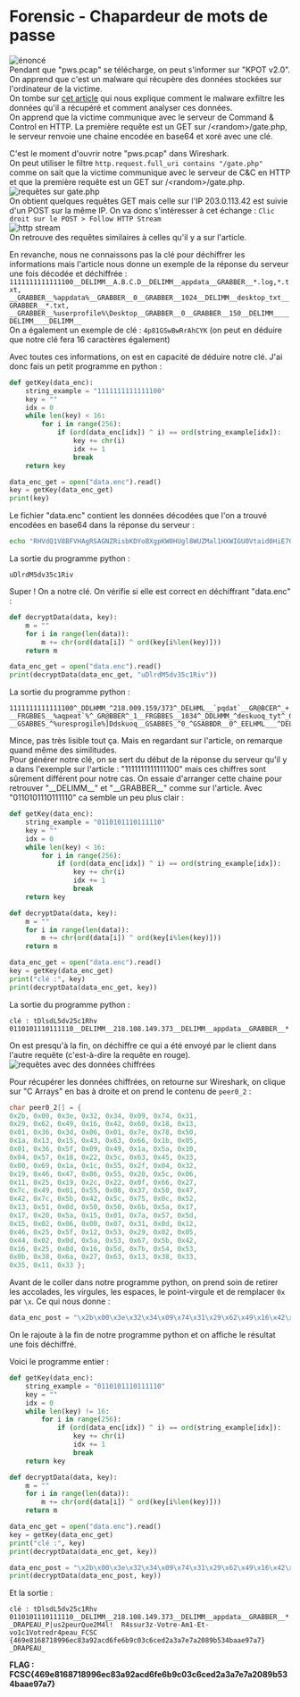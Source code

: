 # Forensic - Chapardeur de mots de passe
![énoncé](images/forensic_chapardeur.jpg)  
Pendant que "pws.pcap" se télécharge, on peut s'informer sur "KPOT v2.0".  
On apprend que c'est un malware qui récupère des données stockées sur l'ordinateur de la victime.  
On tombe sur [cet article](https://www.proofpoint.com/us/threat-insight/post/new-kpot-v20-stealer-brings-zero-persistence-and-memory-features-silently-steal) qui nous explique comment le malware exfiltre les données qu'il a récupéré et comment analyser ces données.  
On apprend que la victime communique avec le serveur de Command & Control en HTTP. La première requête est un GET sur /\<random>/gate.php, le serveur renvoie une chaine encodée en base64 et xoré avec une clé.  
  
C'est le moment d'ouvrir notre "pws.pcap" dans Wireshark.  
On peut utiliser le filtre ``http.request.full_uri contains "/gate.php"`` comme on sait que la victime communique avec le serveur de C&C en HTTP et que la première requête est un GET sur /\<random>/gate.php.  
![requêtes sur gate.php](images/forensic_chapardeur_gate.jpg)  
On obtient quelques requêtes GET mais celle sur l'IP 203.0.113.42 est suivie d'un POST sur la même IP. On va donc s'intéresser à cet échange : ``Clic droit sur le POST > Follow HTTP Stream``  
![http stream](images/forensic_chapardeur_http-stream.jpg)  
On retrouve des requêtes similaires à celles qu'il y a sur l'article.  
  
En revanche, nous ne connaissons pas la clé pour déchiffrer les informations mais l'article nous donne un exemple de la réponse du serveur une fois décodée et déchiffrée : ```1111111111111100__DELIMM__A.B.C.D__DELIMM__appdata__GRABBER__*.log,*.txt,  __GRABBER__%appdata%__GRABBER__0__GRABBER__1024__DELIMM__desktop_txt__GRABBER__*.txt,  __GRABBER__%userprofile%\Desktop__GRABBER__0__GRABBER__150__DELIMM____DELIMM____DELIMM__```  
On a également un exemple de clé : ```4p81GSwBwRrAhCYK``` (on peut en déduire que notre clé fera 16 caractères également)  
  
Avec toutes ces informations, on est en capacité de déduire notre clé. J'ai donc fais un petit programme en python :  
```python
def getKey(data_enc):
    string_example = "1111111111111100"
    key = ""
    idx = 0
    while len(key) < 16:
        for i in range(256):
            if (ord(data_enc[idx]) ^ i) == ord(string_example[idx]):
                key += chr(i)
                idx += 1
                break
    return key

data_enc_get = open("data.enc").read()
key = getKey(data_enc_get)
print(key)
```  
Le fichier "data.enc" contient les données décodées que l'on a trouvé encodées en base64 dans la réponse du serveur :  
```bash
echo "RHVdQ1V8BFVHAgRSAGNZRisbKDYoBXgpKW0HUgl8WUZMal1HXWIGU0Vtaid0HiE7ORszEhQ8UQUCU2o8dgApNDYBPiw7ZhsIGVUZSR8mEAJYGzM0Ng13JjNgajwUMxgGECUYEkETaiMkc3chdAA3KUQbMzQ2DXcmM2BqPABiWkIrGyg2KAV4KSltUQZCORwZBBsYCxATaiMkc3chdAA3KV5qGAsQYGo7MWB0IXMXOikrYRkAAT5FFhlUXA9UdzQyETcHBws8ajsxYHQhcxc6KSt0MywjHnQmNHdnPG5iNykwASA6KQFqOyltcSZ9GyU7KxszLCAJeS07f2o8" | base64 -d > data.enc
```  
  
La sortie du programme python :  
```
uDlrdM5dv35c1Riv
```  
  
Super ! On a notre clé. On vérifie si elle est correct en déchiffrant "data.enc" :  
```python
def decryptData(data, key):
    m = ""
    for i in range(len(data)):
        m += chr(ord(data[i]) ^ ord(key[i%len(key)]))
    return m

data_enc_get = open("data.enc").read()
print(decryptData(data_enc_get, "uDlrdM5dv35c1Riv"))
```  
La sortie du programme python :  
```
1111111111111100^_DDLHMM_^218.009.159/373^_DELHML__`pqdat`__GR@BCER^_+.lof,*.tyt-__FRGBBES__%aqpeat`%^_GR@BBER^_1__FRGBBES__1034^_DDLHMM_^deskuoq_tyt^_GR@BBER^_+.tyt-__GSABBES_^%uresprogile%]Ddskuoq__GSABBES_^0_^GSABBDR__0^_EELHML___^DELILM^__^DDLIML__
```  
Mince, pas très lisible tout ça. Mais en regardant sur l'article, on remarque quand même des similitudes.  
Pour générer notre clé, on se sert du début de la réponse du serveur qu'il y a dans l'exemple sur l'article : "1111111111111100" mais ces chiffres sont sûrement différent pour notre cas. On essaie d'arranger cette chaine pour retrouver "\_\_DELIMM\_\_" et "\_\_GRABBER\_\_" comme sur l'article. Avec "0110101110111110" ca semble un peu plus clair : 
```python
def getKey(data_enc):
    string_example = "0110101110111110"
    key = ""
    idx = 0
    while len(key) < 16:
        for i in range(256):
            if (ord(data_enc[idx]) ^ i) == ord(string_example[idx]):
                key += chr(i)
                idx += 1
                break
    return key

def decryptData(data, key):
    m = ""
    for i in range(len(data)):
        m += chr(ord(data[i]) ^ ord(key[i%len(key)]))
    return m

data_enc_get = open("data.enc").read()
key = getKey(data_enc_get)
print("clé :", key)
print(decryptData(data_enc_get, key))
```  
La sortie du programme python :  
```
clé : tDlsdL5dv25c1Rhv
0110101110111110__DELIMM__218.108.149.373__DELIMM__appdata__GRABBER__*.log,*.txt,__GRFBBER__%appdata%__GRABBER__0__GRFBBER__1024__DELIMM__desktop_txt__GRABBER__*.txt,__GRABBER__%userprofile%\Desktop__GRABBER__0__GRABBER__0__DELIMM____DELIMM____DELIMM__
```  
  
On est presqu'à la fin, on déchiffre ce qui a été envoyé par le client dans l'autre requête (c'est-à-dire la requête en rouge).  
![requêtes avec des données chiffrées](images/forensic_chapardeur_encrypted-data.jpg)  
  
Pour récupérer les données chiffrées, on retourne sur Wireshark, on clique sur "C Arrays" en bas à droite et on prend le contenu de ``peer0_2`` :  
```c
char peer0_2[] = {
0x2b, 0x00, 0x3e, 0x32, 0x34, 0x09, 0x74, 0x31, 
0x29, 0x62, 0x49, 0x16, 0x42, 0x60, 0x18, 0x13, 
0x01, 0x36, 0x3d, 0x06, 0x01, 0x7e, 0x78, 0x50, 
0x1a, 0x13, 0x15, 0x43, 0x63, 0x66, 0x1b, 0x05, 
0x01, 0x36, 0x5f, 0x09, 0x49, 0x1a, 0x5a, 0x10, 
0x04, 0x57, 0x18, 0x22, 0x5c, 0x63, 0x45, 0x33, 
0x00, 0x69, 0x1a, 0x1c, 0x55, 0x2f, 0x04, 0x32, 
0x19, 0x46, 0x47, 0x06, 0x55, 0x20, 0x5c, 0x06, 
0x11, 0x25, 0x19, 0x2c, 0x22, 0x0f, 0x66, 0x27, 
0x7c, 0x49, 0x01, 0x55, 0x08, 0x37, 0x50, 0x47, 
0x42, 0x7c, 0x5b, 0x42, 0x5c, 0x75, 0x0c, 0x52, 
0x13, 0x51, 0x0d, 0x50, 0x50, 0x6b, 0x5a, 0x17, 
0x17, 0x20, 0x5a, 0x15, 0x01, 0x7a, 0x57, 0x5d, 
0x15, 0x02, 0x06, 0x00, 0x07, 0x31, 0x0d, 0x12, 
0x46, 0x25, 0x5f, 0x12, 0x53, 0x29, 0x02, 0x05, 
0x44, 0x02, 0x0d, 0x5a, 0x53, 0x67, 0x5b, 0x42, 
0x16, 0x25, 0x0d, 0x16, 0x5d, 0x7b, 0x54, 0x53, 
0x0b, 0x38, 0x6a, 0x27, 0x63, 0x13, 0x38, 0x33, 
0x35, 0x11, 0x33 };
```  
Avant de le coller dans notre programme python, on prend soin de retirer les accolades, les virgules, les espaces, le point-virgule et de remplacer ``0x`` par ``\x``. Ce qui nous donne :  
```python
data_enc_post = "\x2b\x00\x3e\x32\x34\x09\x74\x31\x29\x62\x49\x16\x42\x60\x18\x13\x01\x36\x3d\x06\x01\x7e\x78\x50\x1a\x13\x15\x43\x63\x66\x1b\x05\x01\x36\x5f\x09\x49\x1a\x5a\x10\x04\x57\x18\x22\x5c\x63\x45\x33\x00\x69\x1a\x1c\x55\x2f\x04\x32\x19\x46\x47\x06\x55\x20\x5c\x06\x11\x25\x19\x2c\x22\x0f\x66\x27\x7c\x49\x01\x55\x08\x37\x50\x47\x42\x7c\x5b\x42\x5c\x75\x0c\x52\x13\x51\x0d\x50\x50\x6b\x5a\x17\x17\x20\x5a\x15\x01\x7a\x57\x5d\x15\x02\x06\x00\x07\x31\x0d\x12\x46\x25\x5f\x12\x53\x29\x02\x05\x44\x02\x0d\x5a\x53\x67\x5b\x42\x16\x25\x0d\x16\x5d\x7b\x54\x53\x0b\x38\x6a\x27\x63\x13\x38\x33\x35\x11\x33"
```  
On le rajoute à la fin de notre programme python et on affiche le résultat une fois déchiffré.  
  
Voici le programme entier :  
```python
def getKey(data_enc):
    string_example = "0110101110111110"
    key = ""
    idx = 0
    while len(key) != 16:
        for i in range(256):
            if (ord(data_enc[idx]) ^ i) == ord(string_example[idx]):
                key += chr(i)
                idx += 1
                break
    return key

def decryptData(data, key):
    m = ""
    for i in range(len(data)):
        m += chr(ord(data[i]) ^ ord(key[i%len(key)]))
    return m

data_enc_get = open("data.enc").read()
key = getKey(data_enc_get)
print("clé :", key)
print(decryptData(data_enc_get, key))

data_enc_post = "\x2b\x00\x3e\x32\x34\x09\x74\x31\x29\x62\x49\x16\x42\x60\x18\x13\x01\x36\x3d\x06\x01\x7e\x78\x50\x1a\x13\x15\x43\x63\x66\x1b\x05\x01\x36\x5f\x09\x49\x1a\x5a\x10\x04\x57\x18\x22\x5c\x63\x45\x33\x00\x69\x1a\x1c\x55\x2f\x04\x32\x19\x46\x47\x06\x55\x20\x5c\x06\x11\x25\x19\x2c\x22\x0f\x66\x27\x7c\x49\x01\x55\x08\x37\x50\x47\x42\x7c\x5b\x42\x5c\x75\x0c\x52\x13\x51\x0d\x50\x50\x6b\x5a\x17\x17\x20\x5a\x15\x01\x7a\x57\x5d\x15\x02\x06\x00\x07\x31\x0d\x12\x46\x25\x5f\x12\x53\x29\x02\x05\x44\x02\x0d\x5a\x53\x67\x5b\x42\x16\x25\x0d\x16\x5d\x7b\x54\x53\x0b\x38\x6a\x27\x63\x13\x38\x33\x35\x11\x33"
print(decryptData(data_enc_post, key))
```  
Et la sortie :  
```
clé : tDlsdL5dv25c1Rhv
0110101110111110__DELIMM__218.108.149.373__DELIMM__appdata__GRABBER__*.log,*.txt,__GRFBBER__%appdata%__GRABBER__0__GRFBBER__1024__DELIMM__desktop_txt__GRABBER__*.txt,__GRABBER__%userprofile%\Desktop__GRABBER__0__GRABBER__0__DELIMM____DELIMM____DELIMM__
_DRAPEAU_P|us2peurQue2M4l!  R4ssur3z-Votre-Am1-Et-vo1c1Votredr4peau_FCSC
{469e8168718996ec83a92acd6fe6b9c03c6ced2a3a7e7a2089b534baae97a7}
_DRAPEAU_
```  
  
**FLAG : FCSC{469e8168718996ec83a92acd6fe6b9c03c6ced2a3a7e7a2089b534baae97a7}**